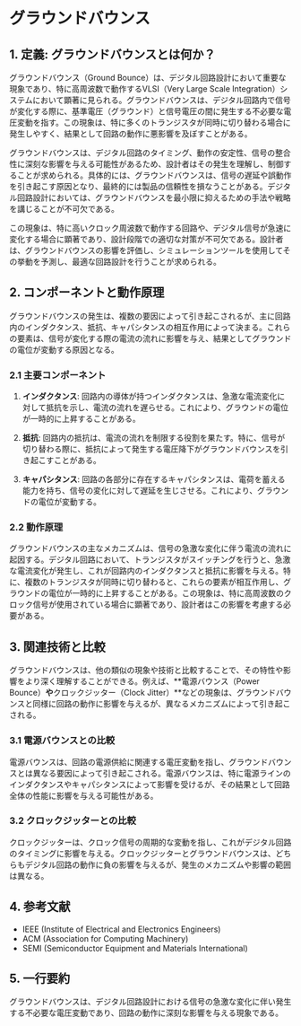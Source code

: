 # グラウンドバウンス

## 1. 定義: グラウンドバウンスとは何か？
グラウンドバウンス（Ground Bounce）は、デジタル回路設計において重要な現象であり、特に高周波数で動作するVLSI（Very Large Scale Integration）システムにおいて顕著に見られる。グラウンドバウンスは、デジタル回路内で信号が変化する際に、基準電圧（グラウンド）と信号電圧の間に発生する不必要な電圧変動を指す。この現象は、特に多くのトランジスタが同時に切り替わる場合に発生しやすく、結果として回路の動作に悪影響を及ぼすことがある。

グラウンドバウンスは、デジタル回路のタイミング、動作の安定性、信号の整合性に深刻な影響を与える可能性があるため、設計者はその発生を理解し、制御することが求められる。具体的には、グラウンドバウンスは、信号の遅延や誤動作を引き起こす原因となり、最終的には製品の信頼性を損なうことがある。デジタル回路設計においては、グラウンドバウンスを最小限に抑えるための手法や戦略を講じることが不可欠である。

この現象は、特に高いクロック周波数で動作する回路や、デジタル信号が急速に変化する場合に顕著であり、設計段階での適切な対策が不可欠である。設計者は、グラウンドバウンスの影響を評価し、シミュレーションツールを使用してその挙動を予測し、最適な回路設計を行うことが求められる。

## 2. コンポーネントと動作原理
グラウンドバウンスの発生は、複数の要因によって引き起こされるが、主に回路内のインダクタンス、抵抗、キャパシタンスの相互作用によって決まる。これらの要素は、信号が変化する際の電流の流れに影響を与え、結果としてグラウンドの電位が変動する原因となる。

### 2.1 主要コンポーネント
1. **インダクタンス**: 回路内の導体が持つインダクタンスは、急激な電流変化に対して抵抗を示し、電流の流れを遅らせる。これにより、グラウンドの電位が一時的に上昇することがある。
  
2. **抵抗**: 回路内の抵抗は、電流の流れを制限する役割を果たす。特に、信号が切り替わる際に、抵抗によって発生する電圧降下がグラウンドバウンスを引き起こすことがある。

3. **キャパシタンス**: 回路の各部分に存在するキャパシタンスは、電荷を蓄える能力を持ち、信号の変化に対して遅延を生じさせる。これにより、グラウンドの電位が変動する。

### 2.2 動作原理
グラウンドバウンスの主なメカニズムは、信号の急激な変化に伴う電流の流れに起因する。デジタル回路において、トランジスタがスイッチングを行うと、急激な電流変化が発生し、これが回路内のインダクタンスと抵抗に影響を与える。特に、複数のトランジスタが同時に切り替わると、これらの要素が相互作用し、グラウンドの電位が一時的に上昇することがある。この現象は、特に高周波数のクロック信号が使用されている場合に顕著であり、設計者はこの影響を考慮する必要がある。

## 3. 関連技術と比較
グラウンドバウンスは、他の類似の現象や技術と比較することで、その特性や影響をより深く理解することができる。例えば、**電源バウンス（Power Bounce）**や**クロックジッター（Clock Jitter）**などの現象は、グラウンドバウンスと同様に回路の動作に影響を与えるが、異なるメカニズムによって引き起こされる。

### 3.1 電源バウンスとの比較
電源バウンスは、回路の電源供給に関連する電圧変動を指し、グラウンドバウンスとは異なる要因によって引き起こされる。電源バウンスは、特に電源ラインのインダクタンスやキャパシタンスによって影響を受けるが、その結果として回路全体の性能に影響を与える可能性がある。

### 3.2 クロックジッターとの比較
クロックジッターは、クロック信号の周期的な変動を指し、これがデジタル回路のタイミングに影響を与える。クロックジッターとグラウンドバウンスは、どちらもデジタル回路の動作に負の影響を与えるが、発生のメカニズムや影響の範囲は異なる。

## 4. 参考文献
- IEEE (Institute of Electrical and Electronics Engineers)
- ACM (Association for Computing Machinery)
- SEMI (Semiconductor Equipment and Materials International)

## 5. 一行要約
グラウンドバウンスは、デジタル回路設計における信号の急激な変化に伴い発生する不必要な電圧変動であり、回路の動作に深刻な影響を与える現象である。